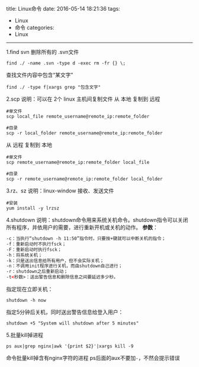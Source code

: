 title: Linux命令
date: 2016-05-14 18:21:36
tags:
- Linux
- 命令
categories:
- Linux
---
1.find
svn 删除所有的 .svn文件
```shell
find ./ -name .svn -type d -exec rm -fr {} \;
```
查找文件内容中包含“某文字”
```shell
find ./ -type f|xargs grep "包含文字"
```
2.scp
说明：可以在 2个 linux 主机间复制文件
从 本地 复制到 远程 
```shell
#单文件
scp local_file remote_username@remote_ip:remote_folder

#目录
scp -r local_folder remote_username@remote_ip:remote_folder
```
从 远程 复制到 本地
```shell
#单文件
scp remote_username@remote_ip:remote_folder local_file

#目录
scp -r remote_username@remote_ip:remote_folder local_folder
```
3.rz、sz
说明：linux-window 接收、发送文件
```shell
#安装
yum install -y lrzsz
```
4.shutdown
说明：shutdown命令用来系统关机命令。shutdown指令可以关闭所有程序，并依用户的需要，进行重新开机或关机的动作。
**参数**：
```html
-c：当执行“shutdown -h 11:50”指令时，只要按+键就可以中断关机的指令；
-f：重新启动时不执行fsck；
-F：重新启动时执行fsck；
-h：将系统关机；
-k：只是送出信息给所有用户，但不会实际关机；
-n：不调用init程序进行关机，而由shutdown自己进行；
-r：shutdown之后重新启动；
-t<秒数>：送出警告信息和删除信息之间要延迟多少秒。
```
指定现在立即关机：
```shell
shutdown -h now
```
 指定5分钟后关机，同时送出警告信息给登入用户：
```shell
shutdown +5 "System will shutdown after 5 minutes"
```
5.批量kill掉进程
```shell
ps aux|grep nginx|awk '{print $2}'|xargs kill -9
```
命令批量kill掉含有nginx字符的进程
ps后面的aux不要加`-`，不然会提示错误